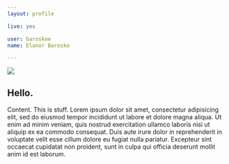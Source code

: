 ```yaml
---
layout: profile

live: yes

user: baroskoe
name: Elanor Barosko

---
```


<img class="profile-img floatLeft profile" src="http://lorempixel.com/500/500/people">

## Hello.

Content. This is stuff. Lorem ipsum dolor sit amet, consectetur adipisicing elit, sed do eiusmod
tempor incididunt ut labore et dolore magna aliqua. Ut enim ad minim veniam,
quis nostrud exercitation ullamco laboris nisi ut aliquip ex ea commodo
consequat. Duis aute irure dolor in reprehenderit in voluptate velit esse
cillum dolore eu fugiat nulla pariatur. Excepteur sint occaecat cupidatat non
proident, sunt in culpa qui officia deserunt mollit anim id est laborum.
